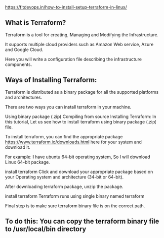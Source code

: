 https://fitdevops.in/how-to-install-setup-terraform-in-linux/


What is Terraform?
------------------------------
Terraform is a tool for creating, Managing and Modifying the Infrastructure.

It supports multiple cloud providers such as Amazon Web service, Azure and Google Cloud.

Here you will write a configuration file describing the infrastructure components.

Ways of Installing Terraform:
---------------------------------------
Terraform is distributed as a binary package for all the supported platforms and architectures.

There are two ways you can install terraform in your machine.

Using binary package (.zip)
Compiling from source
Installing Terraform:
In this tutorial, Let us see how to install terraform using binary package (.zip) file.

To install terraform, you can find the appropriate package https://www.terraform.io/downloads.html here for your system and download it.


 
For example: I have ubuntu 64-bit operating system, So I will download Linux 64-bit package.

install terraform
Click and download your appropriate package based on your Operating system and architecture (34-bit or 64-bit).

After downloading terraform package, unzip the package.

install terraform
Terraform runs using single binary named terraform

Final step is to make sure terraform binary file is on the correct path.

To do this: You can copy the terraform binary file to /usr/local/bin directory
-------------------------------------------------------------------------------




